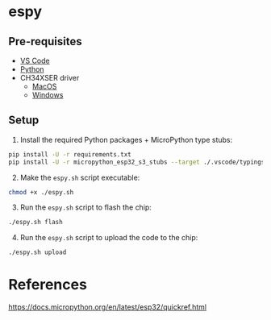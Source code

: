 # espy

## Pre-requisites

- [VS Code](https://code.visualstudio.com/)
- [Python](https://www.python.org/downloads/)
- CH34XSER driver
  - [MacOS](https://www.wch-ic.com/downloads/CH34XSER_MAC_ZIP.html)
  - [Windows](https://www.wch-ic.com/downloads/CH341SER_EXE.html)

## Setup

1. Install the required Python packages + MicroPython type stubs:

```bash
pip install -U -r requirements.txt 
pip install -U -r micropython_esp32_s3_stubs --target ./.vscode/typings --no-user
```

2. Make the `espy.sh` script executable: 

```bash
chmod +x ./espy.sh
```

3. Run the `espy.sh` script to flash the chip:

```bash
./espy.sh flash
```

4.  Run the `espy.sh` script to upload the code to the chip:

```bash
./espy.sh upload
```

# References

https://docs.micropython.org/en/latest/esp32/quickref.html
